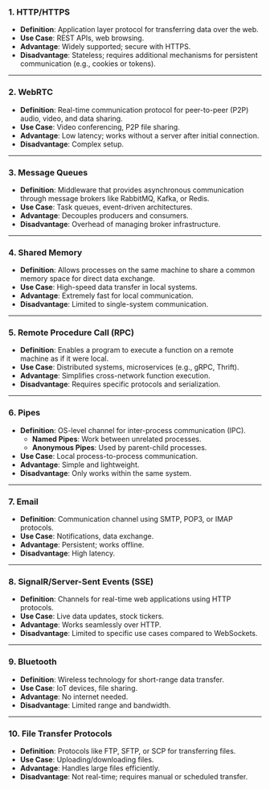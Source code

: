 ### **1. HTTP/HTTPS**

- **Definition**: Application layer protocol for transferring data over the web.
- **Use Case**: REST APIs, web browsing.
- **Advantage**: Widely supported; secure with HTTPS.
- **Disadvantage**: Stateless; requires additional mechanisms for persistent communication (e.g., cookies or tokens).

---

### **2. WebRTC**

- **Definition**: Real-time communication protocol for peer-to-peer (P2P) audio, video, and data sharing.
- **Use Case**: Video conferencing, P2P file sharing.
- **Advantage**: Low latency; works without a server after initial connection.
- **Disadvantage**: Complex setup.

---

### **3. Message Queues**

- **Definition**: Middleware that provides asynchronous communication through message brokers like RabbitMQ, Kafka, or Redis.
- **Use Case**: Task queues, event-driven architectures.
- **Advantage**: Decouples producers and consumers.
- **Disadvantage**: Overhead of managing broker infrastructure.

---

### **4. Shared Memory**

- **Definition**: Allows processes on the same machine to share a common memory space for direct data exchange.
- **Use Case**: High-speed data transfer in local systems.
- **Advantage**: Extremely fast for local communication.
- **Disadvantage**: Limited to single-system communication.

---

### **5. Remote Procedure Call (RPC)**

- **Definition**: Enables a program to execute a function on a remote machine as if it were local.
- **Use Case**: Distributed systems, microservices (e.g., gRPC, Thrift).
- **Advantage**: Simplifies cross-network function execution.
- **Disadvantage**: Requires specific protocols and serialization.

---

### **6. Pipes**

- **Definition**: OS-level channel for inter-process communication (IPC).
    - **Named Pipes**: Work between unrelated processes.
    - **Anonymous Pipes**: Used by parent-child processes.
- **Use Case**: Local process-to-process communication.
- **Advantage**: Simple and lightweight.
- **Disadvantage**: Only works within the same system.

---

### **7. Email**

- **Definition**: Communication channel using SMTP, POP3, or IMAP protocols.
- **Use Case**: Notifications, data exchange.
- **Advantage**: Persistent; works offline.
- **Disadvantage**: High latency.

---

### **8. SignalR/Server-Sent Events (SSE)**

- **Definition**: Channels for real-time web applications using HTTP protocols.
- **Use Case**: Live data updates, stock tickers.
- **Advantage**: Works seamlessly over HTTP.
- **Disadvantage**: Limited to specific use cases compared to WebSockets.

---

### **9. Bluetooth**

- **Definition**: Wireless technology for short-range data transfer.
- **Use Case**: IoT devices, file sharing.
- **Advantage**: No internet needed.
- **Disadvantage**: Limited range and bandwidth.

---

### **10. File Transfer Protocols**

- **Definition**: Protocols like FTP, SFTP, or SCP for transferring files.
- **Use Case**: Uploading/downloading files.
- **Advantage**: Handles large files efficiently.
- **Disadvantage**: Not real-time; requires manual or scheduled transfer.